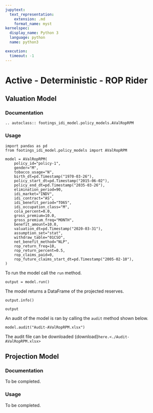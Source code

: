 ```yaml
---
jupytext:
  text_representation:
    extension: .md
    format_name: myst
kernelspec:
  display_name: Python 3
  language: python
  name: python3

execution:
  timeout: -1
---
```



# Active - Deterministic - ROP Rider

## Valuation Model

### Documentation

```{eval-rst}
.. autoclass:: footings_idi_model.policy_models.AValRopRPM
```

### Usage

```{code-cell} ipython3
import pandas as pd
from footings_idi_model.policy_models import AValRopRPM

model = AValRopRPM(
    policy_id="policy-1",
    gender="M",
    tobacco_usage="N",
    birth_dt=pd.Timestamp("1970-03-26"),
    policy_start_dt=pd.Timestamp("2015-06-02"),
    policy_end_dt=pd.Timestamp("2035-03-26"),
    elimination_period=90,
    idi_market="INDV",
    idi_contract="AS",
    idi_benefit_period="TO65",
    idi_occupation_class="M",
    cola_percent=0.0,
    gross_premium=10.0,
    gross_premium_freq="MONTH",
    benefit_amount=10.0,
    valuation_dt=pd.Timestamp("2020-03-31"),
    assumption_set="stat",
    withdraw_table="01CSO",
    net_benefit_method="NLP",
    rop_return_freq=10,
    rop_return_percent=0.5,
    rop_claims_paid=0,
    rop_future_claims_start_dt=pd.Timestamp("2005-02-10"),
)
```

To run the model call the `run` method.

```{code-cell} ipython3
output = model.run()
```

The model returns a DataFrame of the projected reserves.

```{code-cell} ipython3
output.info()
```

```{code-cell} ipython3
output
```

An audit of the model is ran by calling the `audit` method shown below.

```{code-cell} ipython3
model.audit("Audit-AValRopRPM.xlsx")
```

The audit file can be downloaded {download}`here.<./Audit-AValRopRPM.xlsx>`

## Projection Model

### Documentation

To be completed.

### Usage

To be completed.

